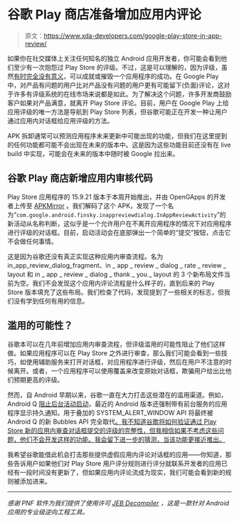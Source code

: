 # 谷歌 Play 商店准备增加应用内评论

> 原文：<https://www.xda-developers.com/google-play-store-in-app-review/>

如果你在社交媒体上关注任何知名的独立 Android 应用开发者，你可能会看到他们至少有一次抱怨过 Play Store 的评级。不过，这是可以理解的，因为评级，虽然[有时完全没有意义](https://twitter.com/franciscof_1990/status/1148376562775023616)，可以成就或摧毁一个应用程序的成功。在 Google Play 中，对产品有问题的用户比对产品没有问题的用户更有可能留下(负面)评论，这对于许多有评级系统的在线市场来说都是如此。为了解决这个问题，许多开发商鼓励客户如果对产品满意，就离开 Play Store 评论。目前，用户在 Google Play 上给应用评级的唯一方法是导航到 Play Store 列表，但谷歌可能正在开发一种让用户通过应用内对话框给应用评级的方法。

APK 拆卸通常可以预测应用程序未来更新中可能出现的功能，但我们在这里提到的任何功能都可能不会出现在未来的版本中。这是因为这些功能目前还没有在 live build 中实现，可能会在未来的版本中随时被 Google 拉出来。

## 谷歌 Play 商店新增应用内审核代码

Play Store 应用程序的 15.9.21 版本于本周开始推出，并由 OpenGApps 的开发者上传至 [APKMirror](https://www.apkmirror.com/apk/google-inc/google-play-store/google-play-store-15-9-21-release/) 。我们解码了这个 APK，发现了一个名为“`com.google.android.finsky.inappreviewdialog.InAppReviewActivity`”的新活动从名称判断，这似乎是一个允许用户在不离开应用程序的情况下对应用程序进行评级的对话框。目前，启动活动会在底部弹出一个简单的“提交”按钮，点击它不会做任何事情。

这是因为谷歌还没有真正实现这种应用内审查流程。名为 in_app_review_dialog_fragment、in _ app _ review _ dialog _ rate _ review _ layout 和 in _ app _ review _ dialog _ thank _ you _ layout 的 3 个新布局文件当前为空。我们不会发现这个应用内评论流程是什么样子的，直到后来的 Play Store 版本填充了这些布局。我们检查了代码，发现提到了一些相关的标志，但我们没有学到任何有用的信息。

## 滥用的可能性？

谷歌本可以在几年前增加应用内审查流程，但评级滥用的可能性阻止了他们这样做。如果应用程序可以在 Play Store 之外进行审查，那么我们可能会看到一些技巧，如使用辅助服务来打开对话框，对应用程序进行评级，然后在用户不注意的时候离开。或者，一个应用程序可以使用覆盖来改变原始对话框，欺骗用户给出比他们预期更高的评级。

然而，自 Android 早期以来，谷歌一直在大力打击这些潜在的滥用渠道。例如，Android Q [阻止后台活动启动](https://www.xda-developers.com/android-q-security-privacy-features/)，最近的 Android 版本还强制带有前台服务的应用程序显示持久通知。用于叠加的 SYSTEM_ALERT_WINDOW API 将最终被 Android Q 的新 Bubbles API 完全取代[。我不知道谷歌将如何验证通过 Play Store 新的应用内审查对话框提交的评级的完整性，但我相信如果不考虑这些问题，他们不会开发这样的功能。我会留下进一步的猜测，当该功能更接近推出。](https://www.xda-developers.com/android-q-system-alert-window-deprecate-bubbles/)

我希望谷歌能借此机会打击那些提供虚假应用内评论对话框的应用——你知道，那些告诉用户如果他们对 Play Store 用户评分规则进行评分就联系开发者的应用已经有一段时间没有更新了，但如果应用内评论流成为现实，我们可能会看到新的规则被添加进来。

* * *

*感谢 PNF 软件为我们提供了使用许可 [JEB Decompiler](https://www.pnfsoftware.com/?aid=xdadev) ，这是一款针对 Android 应用的专业级逆向工程工具。*